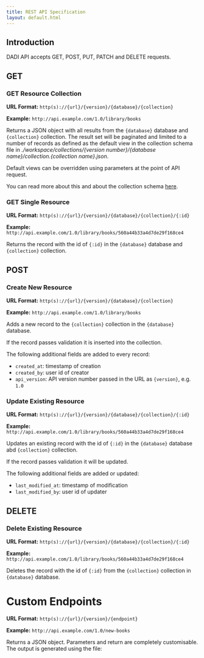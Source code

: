 ```yaml
---
title: REST API Specification
layout: default.html
---
```


## Introduction

DADI API accepts GET, POST, PUT, PATCH and DELETE requests.

## GET

### GET Resource Collection

**URL Format:** `http(s)://{url}/{version}/{database}/{collection}`

**Example:** `http://api.example.com/1.0/library/books`

Returns a JSON object with all results from the `{database}` database and `{collection}` collection. The result set will be paginated and limited to a number of records as defined as the default view in the collection schema file in *./workspace/collections/{version number}/{database name}/collection.{collection name}.json*.

Default views can be overridden using parameters at the point of API request.

You can read more about this and about the collection schema [here](./endpoints/endpointsCollections).

### GET Single Resource

**URL Format:** `http(s)://{url}/{version}/{database}/{collection}/{:id}`

**Example:** `http://api.example.com/1.0/library/books/560a44b33a4d7de29f168ce4`

Returns the record with the id of `{:id}` in the `{database}` database and `{collection}` collection.

## POST

### Create New Resource

**URL Format:** `http(s)://{url}/{version}/{database}/{collection}`

**Example:** `http://api.example.com/1.0/library/books`

Adds a new record to the `{collection}` collection in the `{database}` database.

If the record passes validation it is inserted into the collection.

The following additional fields are added to every record:

* `created_at`: timestamp of creation
* `created_by`: user id of creator
* `api_version`: API version number passed in the URL as `{version}`, e.g. `1.0`

### Update Existing Resource

**URL Format:** `http(s)://{url}/{version}/{database}/{collection}/{:id}`

**Example:** `http://api.example.com/1.0/library/books/560a44b33a4d7de29f168ce4`

Updates an existing record with the id of `{:id}` in the `{database}` database abd `{collection}` collection.

If the record passes validation it will be updated.

The following additional fields are added or updated:

* `last_modified_at`: timestamp of modification
* `last_modified_by`: user id of updater

## DELETE

### Delete Existing Resource

**URL Format:** `http(s)://{url}/{version}/{database}/{collection}/{:id}`

**Example:** `http://api.example.com/1.0/library/books/560a44b33a4d7de29f168ce4`

Deletes the record with the id of `{:id}` from the `{collection}` collection in `{database}` database.

# Custom Endpoints

**URL Format:** `http(s)://{url}/{version}/{endpoint}`

**Example:** `http://api.example.com/1.0/new-books`

Returns a JSON object. Parameters and return are completely customisable. The output is generated using the file:
